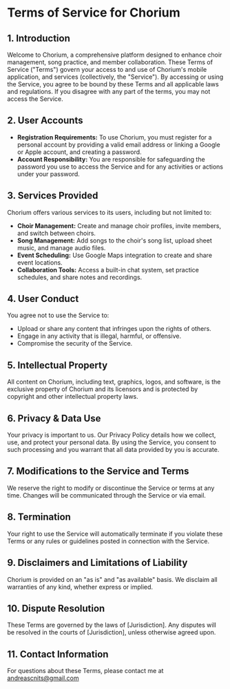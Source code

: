 # Terms of Service for Chorium

## 1. Introduction
Welcome to Chorium, a comprehensive platform designed to enhance choir management, song practice, and member collaboration. These Terms of Service ("Terms") govern your access to and use of Chorium's mobile application, and services (collectively, the "Service"). By accessing or using the Service, you agree to be bound by these Terms and all applicable laws and regulations. If you disagree with any part of the terms, you may not access the Service.

## 2. User Accounts
- **Registration Requirements:** To use Chorium, you must register for a personal account by providing a valid email address or linking a Google or Apple account, and creating a password. 
- **Account Responsibility:** You are responsible for safeguarding the password you use to access the Service and for any activities or actions under your password.

## 3. Services Provided
Chorium offers various services to its users, including but not limited to:
- **Choir Management:** Create and manage choir profiles, invite members, and switch between choirs.
- **Song Management:** Add songs to the choir's song list, upload sheet music, and manage audio files.
- **Event Scheduling:** Use Google Maps integration to create and share event locations.
- **Collaboration Tools:** Access a built-in chat system, set practice schedules, and share notes and recordings.

## 4. User Conduct
You agree not to use the Service to:
- Upload or share any content that infringes upon the rights of others.
- Engage in any activity that is illegal, harmful, or offensive.
- Compromise the security of the Service.

## 5. Intellectual Property
All content on Chorium, including text, graphics, logos, and software, is the exclusive property of Chorium and its licensors and is protected by copyright and other intellectual property laws.

## 6. Privacy & Data Use
Your privacy is important to us. Our Privacy Policy details how we collect, use, and protect your personal data. By using the Service, you consent to such processing and you warrant that all data provided by you is accurate.

## 7. Modifications to the Service and Terms
We reserve the right to modify or discontinue the Service or terms at any time. Changes will be communicated through the Service or via email.

## 8. Termination
Your right to use the Service will automatically terminate if you violate these Terms or any rules or guidelines posted in connection with the Service.

## 9. Disclaimers and Limitations of Liability
Chorium is provided on an "as is" and "as available" basis. We disclaim all warranties of any kind, whether express or implied.

## 10. Dispute Resolution
These Terms are governed by the laws of [Jurisdiction]. Any disputes will be resolved in the courts of [Jurisdiction], unless otherwise agreed upon.

## 11. Contact Information
For questions about these Terms, please contact me at andreascnits@gmail.com
